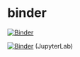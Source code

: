 # binder


[![Binder](https://mybinder.org/badge_logo.svg)](https://mybinder.org/v2/gh/HsiehCL/binder/HEAD)

[![Binder](https://mybinder.org/badge_logo.svg)](https://mybinder.org/v2/gh/HsiehCL/binder/HEAD?urlpath=lab) (JupyterLab)


